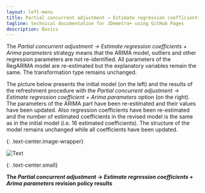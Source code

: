 ```yaml
---
layout: left-menu
title: Partial concurrent adjustment → Estimate regression coefficients + Arima parameters
tagline: technical documentation for JDemetra+ using GitHub Pages
description: Basics
---
```

The *Partial concurrent adjustment → Estimate regression coefficients +
Arima parameters* strategy means that the ARIMA model, outliers and
other regression parameters are not re-identified. All parameters of the
RegARIMA model are re-estimated but the explanatory variables remain the
same. The transformation type remains unchanged.

The picture below presents the initial model (on the left) and the
results of the refreshment procedure with the *Partial* *concurrent
adjustment → Estimate regression coefficient + Arima parameters* option
(on the right). The parameters of the ARIMA part have been re-estimated
and their values have been updated. Also regression coefficients have
been re-estimated and the number of estimated coefficients in the
revised model is the same as in the initial model (i.e. 16 estimated
coefficients). The structure of the model remains unchanged while all
coefficients have been updated.

{: .text-center.image-wrapper}

![Text](/assets/img/user-guide/UDimage25.jpg)

{: .text-center.small}

**The *Partial concurrent adjustment* → *Estimate regression coefficients + Arima parameters* revision policy results**



